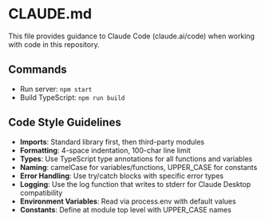 # CLAUDE.md

This file provides guidance to Claude Code (claude.ai/code) when working with code in this repository.

## Commands
- Run server: `npm start`
- Build TypeScript: `npm run build`

## Code Style Guidelines
- **Imports**: Standard library first, then third-party modules
- **Formatting**: 4-space indentation, 100-char line limit
- **Types**: Use TypeScript type annotations for all functions and variables
- **Naming**: camelCase for variables/functions, UPPER_CASE for constants
- **Error Handling**: Use try/catch blocks with specific error types
- **Logging**: Use the log function that writes to stderr for Claude Desktop compatibility
- **Environment Variables**: Read via process.env with default values
- **Constants**: Define at module top level with UPPER_CASE names